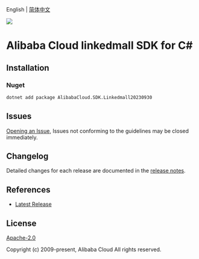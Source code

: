 English | [简体中文](README-CN.md)

![](https://aliyunsdk-pages.alicdn.com/icons/AlibabaCloud.svg)

# Alibaba Cloud linkedmall SDK for C#

## Installation

### Nuget

```bash
dotnet add package AlibabaCloud.SDK.Linkedmall20230930
```

## Issues

[Opening an Issue](https://github.com/aliyun/alibabacloud-csharp-sdk/issues/new), Issues not conforming to the guidelines may be closed immediately.

## Changelog

Detailed changes for each release are documented in the [release notes](./ChangeLog.md).

## References

* [Latest Release](https://github.com/aliyun/alibabacloud-csharp-sdk/)

## License

[Apache-2.0](http://www.apache.org/licenses/LICENSE-2.0)

Copyright (c) 2009-present, Alibaba Cloud All rights reserved.
